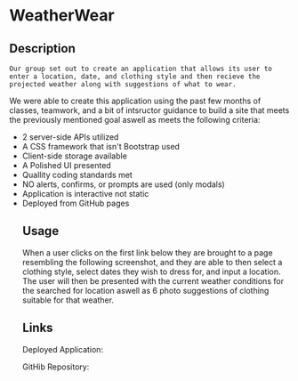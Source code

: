 # WeatherWear
<!--An application that analyzes the weather and suggests which type of outerwear would be most suitable. -->

## Description
    Our group set out to create an application that allows its user to enter a location, date, and clothing style and then recieve the projected weather along with suggestions of what to wear.
We were able to create this application using the past few months of classes, teamwork, and a bit of intsructor guidance to build a site that meets the previously mentioned goal aswell as meets the following criteria:
<ul>
<li> 2 server-side APIs utilized
<li> A CSS framework that isn't Bootstrap used
<li> Client-side storage available
<li> A Polished UI presented
<li> Quallity coding standards met
<li> NO alerts, confirms, or prompts are used (only modals)
<li> Application is interactive not static
<li> Deployed from GitHub pages


## Usage
When a user clicks on the first link below they are brought to a page resembling the following screenshot, and they are able to then select a clothing style, select dates they wish to dress for, and input a location.
The user will then be presented with the current weather conditions for the searched for location aswell as 6 photo suggestions of clothing suitable for that weather.


## Links
Deployed Application:

GitHib Repository: 